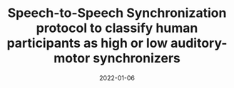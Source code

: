 ---
title: "Speech-to-Speech Synchronization protocol to classify human participants as high or low auditory-motor synchronizers"
collection: publications
permalink: /publication/2022_speech-to-speech-synchronization-protocol-to-class
date: 2022-01-06
year: 2022
venue: 'STAR Protocols'
authors: 'Lizcano-Cortés F, Gómez-Varela I, Mares C, Wallisch P, Orpella J, Poeppel D, Ripollés P, Assaneo MF'
number: '194'
citation: 'Lizcano-Cortés F, Gómez-Varela I, Mares C, Wallisch P, Orpella J, Poeppel D, Ripollés P, Assaneo MF (2022). Speech-to-Speech Synchronization protocol to classify human participants as high or low auditory-motor synchronizers. STAR Protocols.'
category: 'article'
---